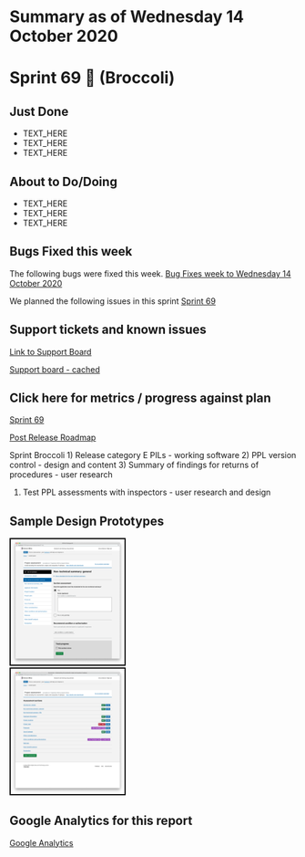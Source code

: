 # Summary as of Wednesday 14 October 2020 

# Sprint 69 &#x1f966; (Broccoli)

## Just Done
* TEXT_HERE
* TEXT_HERE
* TEXT_HERE

## About to Do/Doing
* TEXT_HERE
* TEXT_HERE
* TEXT_HERE

## Bugs Fixed this week
The following bugs were fixed this week.
[Bug Fixes week to Wednesday 14 October 2020](graphs/bugs14102020.png)

We planned the following issues in this sprint 
[Sprint 69](graphs/sprint14102020.png)

## Support tickets and known issues
[Link to Support Board](https://collaboration.homeoffice.gov.uk/jira/secure/RapidBoard.jspa?rapidView=1717&selectedIssue=ASSB-253)

[Support board - cached](graphs/supportBoard14102020.png)

## Click here for metrics / progress against plan
[Sprint 69](graphs/progress14102020.png)

[Post Release Roadmap](graphs/roadmap14102020.png)

Sprint Broccoli 1) Release category E PILs - working software 2) PPL version control - design and content 3) Summary of findings for returns of procedures - user research

1) Test PPL assessments with inspectors - user research and design

## Sample Design Prototypes
<a href="graphs/proto1_14102020.png"><img src="graphs/proto1_14102020.png" alt="HTML5 Icon" width="200" style="border:2px solid black"></a>
<br>
<a href="graphs/proto2_14102020.png"><img src="graphs/proto2_14102020.png" alt="HTML5 Icon" width="200" style="border:2px solid black"></a>
<br>


## Google Analytics for this report
[Google Analytics](graphs/GA14102020.png)

